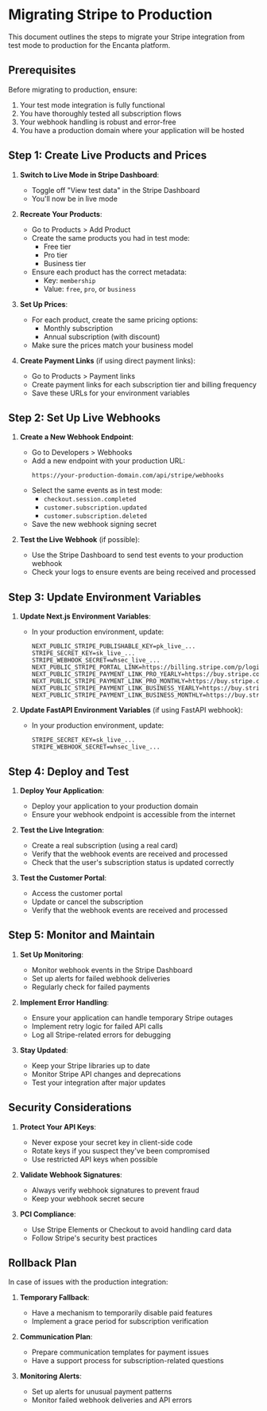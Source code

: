 # Migrating Stripe to Production

This document outlines the steps to migrate your Stripe integration from test mode to production for the Encanta platform.

## Prerequisites

Before migrating to production, ensure:

1. Your test mode integration is fully functional
2. You have thoroughly tested all subscription flows
3. Your webhook handling is robust and error-free
4. You have a production domain where your application will be hosted

## Step 1: Create Live Products and Prices

1. **Switch to Live Mode in Stripe Dashboard**:
   - Toggle off "View test data" in the Stripe Dashboard
   - You'll now be in live mode

2. **Recreate Your Products**:
   - Go to Products > Add Product
   - Create the same products you had in test mode:
     - Free tier
     - Pro tier
     - Business tier
   - Ensure each product has the correct metadata:
     - Key: `membership`
     - Value: `free`, `pro`, or `business`

3. **Set Up Prices**:
   - For each product, create the same pricing options:
     - Monthly subscription
     - Annual subscription (with discount)
   - Make sure the prices match your business model

4. **Create Payment Links** (if using direct payment links):
   - Go to Products > Payment links
   - Create payment links for each subscription tier and billing frequency
   - Save these URLs for your environment variables

## Step 2: Set Up Live Webhooks

1. **Create a New Webhook Endpoint**:
   - Go to Developers > Webhooks
   - Add a new endpoint with your production URL:
     ```
     https://your-production-domain.com/api/stripe/webhooks
     ```
   - Select the same events as in test mode:
     - `checkout.session.completed`
     - `customer.subscription.updated`
     - `customer.subscription.deleted`
   - Save the new webhook signing secret

2. **Test the Live Webhook** (if possible):
   - Use the Stripe Dashboard to send test events to your production webhook
   - Check your logs to ensure events are being received and processed

## Step 3: Update Environment Variables

1. **Update Next.js Environment Variables**:
   - In your production environment, update:
     ```
     NEXT_PUBLIC_STRIPE_PUBLISHABLE_KEY=pk_live_...
     STRIPE_SECRET_KEY=sk_live_...
     STRIPE_WEBHOOK_SECRET=whsec_live_...
     NEXT_PUBLIC_STRIPE_PORTAL_LINK=https://billing.stripe.com/p/login/live_...
     NEXT_PUBLIC_STRIPE_PAYMENT_LINK_PRO_YEARLY=https://buy.stripe.com/live_...
     NEXT_PUBLIC_STRIPE_PAYMENT_LINK_PRO_MONTHLY=https://buy.stripe.com/live_...
     NEXT_PUBLIC_STRIPE_PAYMENT_LINK_BUSINESS_YEARLY=https://buy.stripe.com/live_...
     NEXT_PUBLIC_STRIPE_PAYMENT_LINK_BUSINESS_MONTHLY=https://buy.stripe.com/live_...
     ```

2. **Update FastAPI Environment Variables** (if using FastAPI webhook):
   - In your production environment, update:
     ```
     STRIPE_SECRET_KEY=sk_live_...
     STRIPE_WEBHOOK_SECRET=whsec_live_...
     ```

## Step 4: Deploy and Test

1. **Deploy Your Application**:
   - Deploy your application to your production domain
   - Ensure your webhook endpoint is accessible from the internet

2. **Test the Live Integration**:
   - Create a real subscription (using a real card)
   - Verify that the webhook events are received and processed
   - Check that the user's subscription status is updated correctly

3. **Test the Customer Portal**:
   - Access the customer portal
   - Update or cancel the subscription
   - Verify that the webhook events are received and processed

## Step 5: Monitor and Maintain

1. **Set Up Monitoring**:
   - Monitor webhook events in the Stripe Dashboard
   - Set up alerts for failed webhook deliveries
   - Regularly check for failed payments

2. **Implement Error Handling**:
   - Ensure your application can handle temporary Stripe outages
   - Implement retry logic for failed API calls
   - Log all Stripe-related errors for debugging

3. **Stay Updated**:
   - Keep your Stripe libraries up to date
   - Monitor Stripe API changes and deprecations
   - Test your integration after major updates

## Security Considerations

1. **Protect Your API Keys**:
   - Never expose your secret key in client-side code
   - Rotate keys if you suspect they've been compromised
   - Use restricted API keys when possible

2. **Validate Webhook Signatures**:
   - Always verify webhook signatures to prevent fraud
   - Keep your webhook secret secure

3. **PCI Compliance**:
   - Use Stripe Elements or Checkout to avoid handling card data
   - Follow Stripe's security best practices

## Rollback Plan

In case of issues with the production integration:

1. **Temporary Fallback**:
   - Have a mechanism to temporarily disable paid features
   - Implement a grace period for subscription verification

2. **Communication Plan**:
   - Prepare communication templates for payment issues
   - Have a support process for subscription-related questions

3. **Monitoring Alerts**:
   - Set up alerts for unusual payment patterns
   - Monitor failed webhook deliveries and API errors 